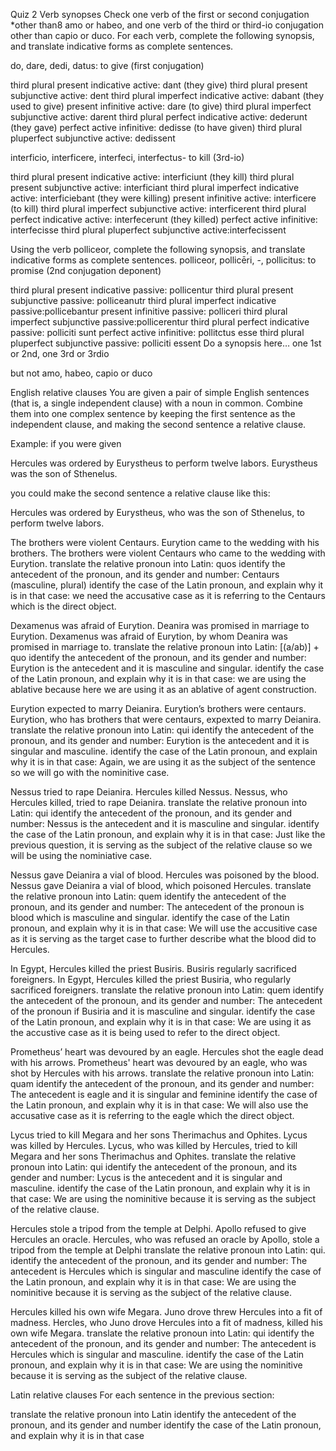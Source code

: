 Quiz 2
Verb synopses
Check one verb of the first or second conjugation *other than8 amo or habeo, and one verb of the third or third-io conjugation other than capio or duco. For each verb, complete the following synopsis, and translate indicative forms as complete sentences.

do, dare, dedi, datus: to give (first conjugation)

third plural present indicative active: dant (they give)
third plural present subjunctive active: dent 
third plural imperfect indicative active: dabant (they used to give)
present infinitive active: dare (to give)
third plural imperfect subjunctive active: darent 
third plural perfect indicative active: dederunt (they gave)
perfect active infinitive: dedisse (to have given)
third plural pluperfect subjunctive active: dedissent 

interficio, interficere, interfeci, interfectus- to kill (3rd-io)

third plural present indicative active: interficiunt (they kill)
third plural present subjunctive active: interficiant
third plural imperfect indicative active: interficiebant (they were killing)
present infinitive active: interficere (to kill)
third plural imperfect subjunctive active: interficerent
third plural perfect indicative active: interfecerunt (they killed)
perfect active infinitive: interfecisse
third plural pluperfect subjunctive active:interfecissent 

Using the verb polliceor, complete the following synopsis, and translate indicative forms as complete sentences.
polliceor, pollicēri, -, pollicitus: to promise (2nd conjugation deponent)

third plural present indicative passive: pollicentur
third plural present subjunctive passive: polliceanutr
third plural imperfect indicative passive:pollicebantur
present infinitive passive: polliceri
third plural imperfect subjunctive passive:pollicerentur
third plural perfect indicative passive: polliciti sunt
perfect active infinitive: pollitctus esse
third plural pluperfect subjunctive passive: polliciti essent
Do a synopsis here… one 1st or 2nd, one 3rd or 3rdio

but not amo, habeo, capio or duco

English relative clauses
You are given a pair of simple English sentences (that is, a single independent clause) with a noun in common. Combine them into one complex sentence by keeping the first sentence as the independent clause, and making the second sentence a relative clause.

Example: if you were given

Hercules was ordered by Eurystheus to perform twelve labors. Eurystheus was the son of Sthenelus.

you could make the second sentence a relative clause like this:

Hercules was ordered by Eurystheus, who was the son of Sthenelus, to perform twelve labors.

The brothers were violent Centaurs. Eurytion came to the wedding with his brothers.
The brothers were violent Centaurs who came to the wedding with Eurytion.
translate the relative pronoun into Latin: quos
identify the antecedent of the pronoun, and its gender and number: Centaurs (masculine, plural)
identify the case of the Latin pronoun, and explain why it is in that case: we need the accusative case as it is referring to the Centaurs which is the direct object. 


Dexamenus was afraid of Eurytion. Deanira was promised in marriage to Eurytion.
Dexamenus was afraid of Eurytion, by whom Deanira was promised in marriage to. 
translate the relative pronoun into Latin: [(a/ab)] + quo
identify the antecedent of the pronoun, and its gender and number: Eurytion is the antecedent and it is masculine and singular. 
identify the case of the Latin pronoun, and explain why it is in that case: we are using the ablative because here we are using it as an ablative of agent construction. 


Eurytion expected to marry Deianira. Eurytion’s brothers were centaurs.
Eurytion, who has brothers that were centaurs, expexted to marry Deianira. 
translate the relative pronoun into Latin: qui 
identify the antecedent of the pronoun, and its gender and number: Eurytion is the antecedent and it is singular and masculine. 
identify the case of the Latin pronoun, and explain why it is in that case: Again, we are using it as the subject of the sentence so we will go with the nominitive case. 


Nessus tried to rape Deianira. Hercules killed Nessus.
Nessus, who Hercules killed, tried to rape Deianira. 
translate the relative pronoun into Latin: qui 
identify the antecedent of the pronoun, and its gender and number: Nessus is the antecedent and it is masculine and singular. 
identify the case of the Latin pronoun, and explain why it is in that case: Just like the previous question, it is serving as the subject of the relative clause so we will be using the nominiative case. 


Nessus gave Deianira a vial of blood. Hercules was poisoned by the blood.
Nessus gave Deianira a vial of blood, which poisoned Hercules. 
translate the relative pronoun into Latin: quem
identify the antecedent of the pronoun, and its gender and number: The antecedent of the pronoun is blood which is masculine and singular. 
identify the case of the Latin pronoun, and explain why it is in that case: We will use the accusitive case as it is serving as the target case to further describe what the blood did to Hercules. 


In Egypt, Hercules killed the priest Busiris. Busiris regularly sacrificed foreigners.
In Egypt, Hercules killed the priest Busiria, who regularly sacrificed foreigners. 
translate the relative pronoun into Latin: quem
identify the antecedent of the pronoun, and its gender and number: The antecedent of the pronoun if Busiria and it is masculine and singular. 
identify the case of the Latin pronoun, and explain why it is in that case: We are using it as the accustive case as it is being used to refer to the direct object. 


Prometheus’ heart was devoured by an eagle. Hercules shot the eagle dead with his arrows.
Prometheus' heart was devoured by an eagle, who was shot by Hercules with his arrows. 
translate the relative pronoun into Latin: quam
identify the antecedent of the pronoun, and its gender and number: The antecedent is eagle and it is singular and feminine
identify the case of the Latin pronoun, and explain why it is in that case: We will also use the accusative case as it is referring to the eagle which the direct object. 


Lycus tried to kill Megara and her sons Therimachus and Ophites. Lycus was killed by Hercules.
Lycus, who was killed by Hercules, tried to kill Megara and her sons Therimachus and Ophites. 
translate the relative pronoun into Latin: qui 
identify the antecedent of the pronoun, and its gender and number: Lycus is the antecedent and it is singular and masculine.
identify the case of the Latin pronoun, and explain why it is in that case: We are using the nominitive because it is serving as the subject of the relative clause. 


Hercules stole a tripod from the temple at Delphi. Apollo refused to give Hercules an oracle.
Hercules, who was refused an oracle by Apollo, stole a tripod from the temple at Delphi
translate the relative pronoun into Latin: qui. 
identify the antecedent of the pronoun, and its gender and number: The antecedent is Hercules which is singular and masculine
identify the case of the Latin pronoun, and explain why it is in that case: We are using the nominitive because it is serving as the subject of the relative clause. 


Hercules killed his own wife Megara. Juno drove threw Hercules into a fit of madness.
Hercles, who Juno drove Hercules into a fit of madness, killed his own wife Megara. 
translate the relative pronoun into Latin: qui 
identify the antecedent of the pronoun, and its gender and number: The antecedent is Hercules which is singular and masculine. 
identify the case of the Latin pronoun, and explain why it is in that case: We are using the nominitive because it is serving as the subject of the relative clause. 

Latin relative clauses
For each sentence in the previous section:

translate the relative pronoun into Latin
identify the antecedent of the pronoun, and its gender and number
identify the case of the Latin pronoun, and explain why it is in that case
